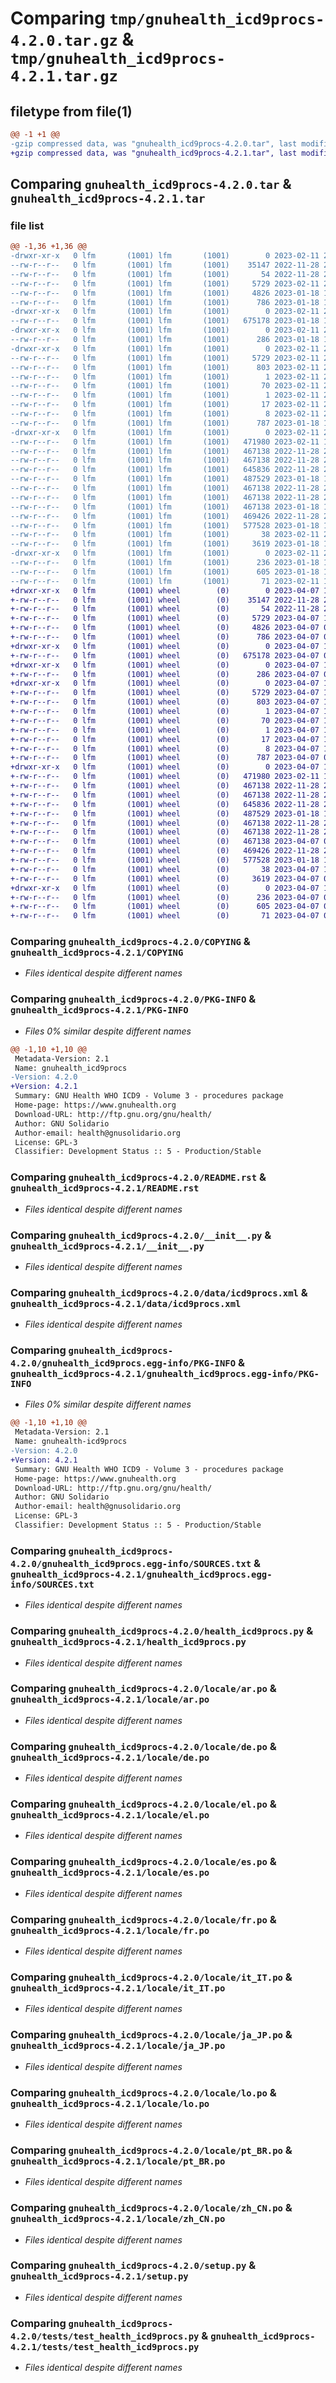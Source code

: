 # Comparing `tmp/gnuhealth_icd9procs-4.2.0.tar.gz` & `tmp/gnuhealth_icd9procs-4.2.1.tar.gz`

## filetype from file(1)

```diff
@@ -1 +1 @@
-gzip compressed data, was "gnuhealth_icd9procs-4.2.0.tar", last modified: Sat Feb 11 21:56:20 2023, max compression
+gzip compressed data, was "gnuhealth_icd9procs-4.2.1.tar", last modified: Fri Apr  7 10:18:21 2023, max compression
```

## Comparing `gnuhealth_icd9procs-4.2.0.tar` & `gnuhealth_icd9procs-4.2.1.tar`

### file list

```diff
@@ -1,36 +1,36 @@
-drwxr-xr-x   0 lfm       (1001) lfm       (1001)        0 2023-02-11 21:56:20.696094 gnuhealth_icd9procs-4.2.0/
--rw-r--r--   0 lfm       (1001) lfm       (1001)    35147 2022-11-28 22:17:48.000000 gnuhealth_icd9procs-4.2.0/COPYING
--rw-r--r--   0 lfm       (1001) lfm       (1001)       54 2022-11-28 22:17:48.000000 gnuhealth_icd9procs-4.2.0/MANIFEST.in
--rw-r--r--   0 lfm       (1001) lfm       (1001)     5729 2023-02-11 21:56:20.695859 gnuhealth_icd9procs-4.2.0/PKG-INFO
--rw-r--r--   0 lfm       (1001) lfm       (1001)     4826 2023-01-18 16:33:08.000000 gnuhealth_icd9procs-4.2.0/README.rst
--rw-r--r--   0 lfm       (1001) lfm       (1001)      786 2023-01-18 16:33:08.000000 gnuhealth_icd9procs-4.2.0/__init__.py
-drwxr-xr-x   0 lfm       (1001) lfm       (1001)        0 2023-02-11 21:56:20.690463 gnuhealth_icd9procs-4.2.0/data/
--rw-r--r--   0 lfm       (1001) lfm       (1001)   675178 2023-01-18 16:33:08.000000 gnuhealth_icd9procs-4.2.0/data/icd9procs.xml
-drwxr-xr-x   0 lfm       (1001) lfm       (1001)        0 2023-02-11 21:56:20.690944 gnuhealth_icd9procs-4.2.0/doc/
--rw-r--r--   0 lfm       (1001) lfm       (1001)      286 2023-01-18 16:33:08.000000 gnuhealth_icd9procs-4.2.0/doc/index.rst
-drwxr-xr-x   0 lfm       (1001) lfm       (1001)        0 2023-02-11 21:56:20.694832 gnuhealth_icd9procs-4.2.0/gnuhealth_icd9procs.egg-info/
--rw-r--r--   0 lfm       (1001) lfm       (1001)     5729 2023-02-11 21:56:20.000000 gnuhealth_icd9procs-4.2.0/gnuhealth_icd9procs.egg-info/PKG-INFO
--rw-r--r--   0 lfm       (1001) lfm       (1001)      803 2023-02-11 21:56:20.000000 gnuhealth_icd9procs-4.2.0/gnuhealth_icd9procs.egg-info/SOURCES.txt
--rw-r--r--   0 lfm       (1001) lfm       (1001)        1 2023-02-11 21:56:20.000000 gnuhealth_icd9procs-4.2.0/gnuhealth_icd9procs.egg-info/dependency_links.txt
--rw-r--r--   0 lfm       (1001) lfm       (1001)       70 2023-02-11 21:56:20.000000 gnuhealth_icd9procs-4.2.0/gnuhealth_icd9procs.egg-info/entry_points.txt
--rw-r--r--   0 lfm       (1001) lfm       (1001)        1 2023-02-11 21:56:20.000000 gnuhealth_icd9procs-4.2.0/gnuhealth_icd9procs.egg-info/not-zip-safe
--rw-r--r--   0 lfm       (1001) lfm       (1001)       17 2023-02-11 21:56:20.000000 gnuhealth_icd9procs-4.2.0/gnuhealth_icd9procs.egg-info/requires.txt
--rw-r--r--   0 lfm       (1001) lfm       (1001)        8 2023-02-11 21:56:20.000000 gnuhealth_icd9procs-4.2.0/gnuhealth_icd9procs.egg-info/top_level.txt
--rw-r--r--   0 lfm       (1001) lfm       (1001)      787 2023-01-18 16:33:08.000000 gnuhealth_icd9procs-4.2.0/health_icd9procs.py
-drwxr-xr-x   0 lfm       (1001) lfm       (1001)        0 2023-02-11 21:56:20.693911 gnuhealth_icd9procs-4.2.0/locale/
--rw-r--r--   0 lfm       (1001) lfm       (1001)   471980 2023-02-11 12:36:12.000000 gnuhealth_icd9procs-4.2.0/locale/ar.po
--rw-r--r--   0 lfm       (1001) lfm       (1001)   467138 2022-11-28 22:17:48.000000 gnuhealth_icd9procs-4.2.0/locale/de.po
--rw-r--r--   0 lfm       (1001) lfm       (1001)   467138 2022-11-28 22:17:48.000000 gnuhealth_icd9procs-4.2.0/locale/el.po
--rw-r--r--   0 lfm       (1001) lfm       (1001)   645836 2022-11-28 22:17:48.000000 gnuhealth_icd9procs-4.2.0/locale/es.po
--rw-r--r--   0 lfm       (1001) lfm       (1001)   487529 2023-01-18 16:33:08.000000 gnuhealth_icd9procs-4.2.0/locale/fr.po
--rw-r--r--   0 lfm       (1001) lfm       (1001)   467138 2022-11-28 22:17:48.000000 gnuhealth_icd9procs-4.2.0/locale/it_IT.po
--rw-r--r--   0 lfm       (1001) lfm       (1001)   467138 2022-11-28 22:17:48.000000 gnuhealth_icd9procs-4.2.0/locale/ja_JP.po
--rw-r--r--   0 lfm       (1001) lfm       (1001)   467138 2023-01-18 16:33:08.000000 gnuhealth_icd9procs-4.2.0/locale/lo.po
--rw-r--r--   0 lfm       (1001) lfm       (1001)   469426 2022-11-28 22:17:48.000000 gnuhealth_icd9procs-4.2.0/locale/pt_BR.po
--rw-r--r--   0 lfm       (1001) lfm       (1001)   577528 2023-01-18 16:33:08.000000 gnuhealth_icd9procs-4.2.0/locale/zh_CN.po
--rw-r--r--   0 lfm       (1001) lfm       (1001)       38 2023-02-11 21:56:20.696145 gnuhealth_icd9procs-4.2.0/setup.cfg
--rw-r--r--   0 lfm       (1001) lfm       (1001)     3619 2023-01-18 16:33:08.000000 gnuhealth_icd9procs-4.2.0/setup.py
-drwxr-xr-x   0 lfm       (1001) lfm       (1001)        0 2023-02-11 21:56:20.694301 gnuhealth_icd9procs-4.2.0/tests/
--rw-r--r--   0 lfm       (1001) lfm       (1001)      236 2023-01-18 16:33:08.000000 gnuhealth_icd9procs-4.2.0/tests/__init__.py
--rw-r--r--   0 lfm       (1001) lfm       (1001)      605 2023-01-18 16:33:08.000000 gnuhealth_icd9procs-4.2.0/tests/test_health_icd9procs.py
--rw-r--r--   0 lfm       (1001) lfm       (1001)       71 2023-02-11 12:44:33.000000 gnuhealth_icd9procs-4.2.0/tryton.cfg
+drwxr-xr-x   0 lfm       (1001) wheel        (0)        0 2023-04-07 10:18:21.330308 gnuhealth_icd9procs-4.2.1/
+-rw-r--r--   0 lfm       (1001) wheel        (0)    35147 2022-11-28 22:17:48.000000 gnuhealth_icd9procs-4.2.1/COPYING
+-rw-r--r--   0 lfm       (1001) wheel        (0)       54 2022-11-28 22:17:48.000000 gnuhealth_icd9procs-4.2.1/MANIFEST.in
+-rw-r--r--   0 lfm       (1001) wheel        (0)     5729 2023-04-07 10:18:21.330158 gnuhealth_icd9procs-4.2.1/PKG-INFO
+-rw-r--r--   0 lfm       (1001) wheel        (0)     4826 2023-04-07 09:17:52.000000 gnuhealth_icd9procs-4.2.1/README.rst
+-rw-r--r--   0 lfm       (1001) wheel        (0)      786 2023-04-07 09:17:52.000000 gnuhealth_icd9procs-4.2.1/__init__.py
+drwxr-xr-x   0 lfm       (1001) wheel        (0)        0 2023-04-07 10:18:21.325592 gnuhealth_icd9procs-4.2.1/data/
+-rw-r--r--   0 lfm       (1001) wheel        (0)   675178 2023-04-07 09:17:52.000000 gnuhealth_icd9procs-4.2.1/data/icd9procs.xml
+drwxr-xr-x   0 lfm       (1001) wheel        (0)        0 2023-04-07 10:18:21.326032 gnuhealth_icd9procs-4.2.1/doc/
+-rw-r--r--   0 lfm       (1001) wheel        (0)      286 2023-04-07 09:17:52.000000 gnuhealth_icd9procs-4.2.1/doc/index.rst
+drwxr-xr-x   0 lfm       (1001) wheel        (0)        0 2023-04-07 10:18:21.329810 gnuhealth_icd9procs-4.2.1/gnuhealth_icd9procs.egg-info/
+-rw-r--r--   0 lfm       (1001) wheel        (0)     5729 2023-04-07 10:18:21.000000 gnuhealth_icd9procs-4.2.1/gnuhealth_icd9procs.egg-info/PKG-INFO
+-rw-r--r--   0 lfm       (1001) wheel        (0)      803 2023-04-07 10:18:21.000000 gnuhealth_icd9procs-4.2.1/gnuhealth_icd9procs.egg-info/SOURCES.txt
+-rw-r--r--   0 lfm       (1001) wheel        (0)        1 2023-04-07 10:18:21.000000 gnuhealth_icd9procs-4.2.1/gnuhealth_icd9procs.egg-info/dependency_links.txt
+-rw-r--r--   0 lfm       (1001) wheel        (0)       70 2023-04-07 10:18:21.000000 gnuhealth_icd9procs-4.2.1/gnuhealth_icd9procs.egg-info/entry_points.txt
+-rw-r--r--   0 lfm       (1001) wheel        (0)        1 2023-04-07 10:18:21.000000 gnuhealth_icd9procs-4.2.1/gnuhealth_icd9procs.egg-info/not-zip-safe
+-rw-r--r--   0 lfm       (1001) wheel        (0)       17 2023-04-07 10:18:21.000000 gnuhealth_icd9procs-4.2.1/gnuhealth_icd9procs.egg-info/requires.txt
+-rw-r--r--   0 lfm       (1001) wheel        (0)        8 2023-04-07 10:18:21.000000 gnuhealth_icd9procs-4.2.1/gnuhealth_icd9procs.egg-info/top_level.txt
+-rw-r--r--   0 lfm       (1001) wheel        (0)      787 2023-04-07 09:17:52.000000 gnuhealth_icd9procs-4.2.1/health_icd9procs.py
+drwxr-xr-x   0 lfm       (1001) wheel        (0)        0 2023-04-07 10:18:21.328900 gnuhealth_icd9procs-4.2.1/locale/
+-rw-r--r--   0 lfm       (1001) wheel        (0)   471980 2023-02-11 12:36:12.000000 gnuhealth_icd9procs-4.2.1/locale/ar.po
+-rw-r--r--   0 lfm       (1001) wheel        (0)   467138 2022-11-28 22:17:48.000000 gnuhealth_icd9procs-4.2.1/locale/de.po
+-rw-r--r--   0 lfm       (1001) wheel        (0)   467138 2022-11-28 22:17:48.000000 gnuhealth_icd9procs-4.2.1/locale/el.po
+-rw-r--r--   0 lfm       (1001) wheel        (0)   645836 2022-11-28 22:17:48.000000 gnuhealth_icd9procs-4.2.1/locale/es.po
+-rw-r--r--   0 lfm       (1001) wheel        (0)   487529 2023-01-18 16:33:08.000000 gnuhealth_icd9procs-4.2.1/locale/fr.po
+-rw-r--r--   0 lfm       (1001) wheel        (0)   467138 2022-11-28 22:17:48.000000 gnuhealth_icd9procs-4.2.1/locale/it_IT.po
+-rw-r--r--   0 lfm       (1001) wheel        (0)   467138 2022-11-28 22:17:48.000000 gnuhealth_icd9procs-4.2.1/locale/ja_JP.po
+-rw-r--r--   0 lfm       (1001) wheel        (0)   467138 2023-04-07 09:17:52.000000 gnuhealth_icd9procs-4.2.1/locale/lo.po
+-rw-r--r--   0 lfm       (1001) wheel        (0)   469426 2022-11-28 22:17:48.000000 gnuhealth_icd9procs-4.2.1/locale/pt_BR.po
+-rw-r--r--   0 lfm       (1001) wheel        (0)   577528 2023-01-18 16:33:08.000000 gnuhealth_icd9procs-4.2.1/locale/zh_CN.po
+-rw-r--r--   0 lfm       (1001) wheel        (0)       38 2023-04-07 10:18:21.330347 gnuhealth_icd9procs-4.2.1/setup.cfg
+-rw-r--r--   0 lfm       (1001) wheel        (0)     3619 2023-04-07 09:17:52.000000 gnuhealth_icd9procs-4.2.1/setup.py
+drwxr-xr-x   0 lfm       (1001) wheel        (0)        0 2023-04-07 10:18:21.329292 gnuhealth_icd9procs-4.2.1/tests/
+-rw-r--r--   0 lfm       (1001) wheel        (0)      236 2023-04-07 09:17:52.000000 gnuhealth_icd9procs-4.2.1/tests/__init__.py
+-rw-r--r--   0 lfm       (1001) wheel        (0)      605 2023-04-07 09:17:52.000000 gnuhealth_icd9procs-4.2.1/tests/test_health_icd9procs.py
+-rw-r--r--   0 lfm       (1001) wheel        (0)       71 2023-04-07 09:37:21.000000 gnuhealth_icd9procs-4.2.1/tryton.cfg
```

### Comparing `gnuhealth_icd9procs-4.2.0/COPYING` & `gnuhealth_icd9procs-4.2.1/COPYING`

 * *Files identical despite different names*

### Comparing `gnuhealth_icd9procs-4.2.0/PKG-INFO` & `gnuhealth_icd9procs-4.2.1/PKG-INFO`

 * *Files 0% similar despite different names*

```diff
@@ -1,10 +1,10 @@
 Metadata-Version: 2.1
 Name: gnuhealth_icd9procs
-Version: 4.2.0
+Version: 4.2.1
 Summary: GNU Health WHO ICD9 - Volume 3 - procedures package
 Home-page: https://www.gnuhealth.org
 Download-URL: http://ftp.gnu.org/gnu/health/
 Author: GNU Solidario
 Author-email: health@gnusolidario.org
 License: GPL-3
 Classifier: Development Status :: 5 - Production/Stable
```

### Comparing `gnuhealth_icd9procs-4.2.0/README.rst` & `gnuhealth_icd9procs-4.2.1/README.rst`

 * *Files identical despite different names*

### Comparing `gnuhealth_icd9procs-4.2.0/__init__.py` & `gnuhealth_icd9procs-4.2.1/__init__.py`

 * *Files identical despite different names*

### Comparing `gnuhealth_icd9procs-4.2.0/data/icd9procs.xml` & `gnuhealth_icd9procs-4.2.1/data/icd9procs.xml`

 * *Files identical despite different names*

### Comparing `gnuhealth_icd9procs-4.2.0/gnuhealth_icd9procs.egg-info/PKG-INFO` & `gnuhealth_icd9procs-4.2.1/gnuhealth_icd9procs.egg-info/PKG-INFO`

 * *Files 0% similar despite different names*

```diff
@@ -1,10 +1,10 @@
 Metadata-Version: 2.1
 Name: gnuhealth-icd9procs
-Version: 4.2.0
+Version: 4.2.1
 Summary: GNU Health WHO ICD9 - Volume 3 - procedures package
 Home-page: https://www.gnuhealth.org
 Download-URL: http://ftp.gnu.org/gnu/health/
 Author: GNU Solidario
 Author-email: health@gnusolidario.org
 License: GPL-3
 Classifier: Development Status :: 5 - Production/Stable
```

### Comparing `gnuhealth_icd9procs-4.2.0/gnuhealth_icd9procs.egg-info/SOURCES.txt` & `gnuhealth_icd9procs-4.2.1/gnuhealth_icd9procs.egg-info/SOURCES.txt`

 * *Files identical despite different names*

### Comparing `gnuhealth_icd9procs-4.2.0/health_icd9procs.py` & `gnuhealth_icd9procs-4.2.1/health_icd9procs.py`

 * *Files identical despite different names*

### Comparing `gnuhealth_icd9procs-4.2.0/locale/ar.po` & `gnuhealth_icd9procs-4.2.1/locale/ar.po`

 * *Files identical despite different names*

### Comparing `gnuhealth_icd9procs-4.2.0/locale/de.po` & `gnuhealth_icd9procs-4.2.1/locale/de.po`

 * *Files identical despite different names*

### Comparing `gnuhealth_icd9procs-4.2.0/locale/el.po` & `gnuhealth_icd9procs-4.2.1/locale/el.po`

 * *Files identical despite different names*

### Comparing `gnuhealth_icd9procs-4.2.0/locale/es.po` & `gnuhealth_icd9procs-4.2.1/locale/es.po`

 * *Files identical despite different names*

### Comparing `gnuhealth_icd9procs-4.2.0/locale/fr.po` & `gnuhealth_icd9procs-4.2.1/locale/fr.po`

 * *Files identical despite different names*

### Comparing `gnuhealth_icd9procs-4.2.0/locale/it_IT.po` & `gnuhealth_icd9procs-4.2.1/locale/it_IT.po`

 * *Files identical despite different names*

### Comparing `gnuhealth_icd9procs-4.2.0/locale/ja_JP.po` & `gnuhealth_icd9procs-4.2.1/locale/ja_JP.po`

 * *Files identical despite different names*

### Comparing `gnuhealth_icd9procs-4.2.0/locale/lo.po` & `gnuhealth_icd9procs-4.2.1/locale/lo.po`

 * *Files identical despite different names*

### Comparing `gnuhealth_icd9procs-4.2.0/locale/pt_BR.po` & `gnuhealth_icd9procs-4.2.1/locale/pt_BR.po`

 * *Files identical despite different names*

### Comparing `gnuhealth_icd9procs-4.2.0/locale/zh_CN.po` & `gnuhealth_icd9procs-4.2.1/locale/zh_CN.po`

 * *Files identical despite different names*

### Comparing `gnuhealth_icd9procs-4.2.0/setup.py` & `gnuhealth_icd9procs-4.2.1/setup.py`

 * *Files identical despite different names*

### Comparing `gnuhealth_icd9procs-4.2.0/tests/test_health_icd9procs.py` & `gnuhealth_icd9procs-4.2.1/tests/test_health_icd9procs.py`

 * *Files identical despite different names*

